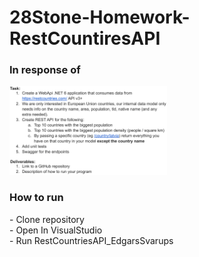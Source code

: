 # 28Stone-Homework-RestCountiresAPI


<h3> In response of </h3>
<img src = "https://github.com/Edgars01/28Stone-Homework-RestCountiresAPI/blob/main/Picture/Technical%20task%20Junior%20Dotnet%20developer-1.png"
     width=50% height=50% />

<h3> How to run </h3>
- Clone repository <br />
- Open In VisualStudio <br />
- Run RestCountriesAPI_EdgarsSvarups

